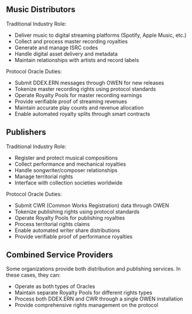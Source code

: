 ## Music Distributors

Traditional Industry Role:
- Deliver music to digital streaming platforms (Spotify, Apple Music, etc.)
- Collect and process master recording royalties
- Generate and manage ISRC codes
- Handle digital asset delivery and metadata
- Maintain relationships with artists and record labels

Protocol Oracle Duties:
- Submit DDEX.ERN messages through OWEN for new releases
- Tokenize master recording rights using protocol standards
- Operate Royalty Pools for master recording earnings
- Provide verifiable proof of streaming revenues
- Maintain accurate play counts and revenue allocation
- Enable automated royalty splits through smart contracts

## Publishers

Traditional Industry Role:
- Register and protect musical compositions
- Collect performance and mechanical royalties
- Handle songwriter/composer relationships
- Manage territorial rights
- Interface with collection societies worldwide

Protocol Oracle Duties:
- Submit CWR (Common Works Registration) data through OWEN
- Tokenize publishing rights using protocol standards
- Operate Royalty Pools for publishing royalties
- Process territorial rights claims
- Enable automated writer share distributions
- Provide verifiable proof of performance royalties

## Combined Service Providers

Some organizations provide both distribution and publishing services. In these cases, they can:
- Operate as both types of Oracles
- Maintain separate Royalty Pools for different rights types
- Process both DDEX.ERN and CWR through a single OWEN installation
- Provide comprehensive rights management on the protocol

